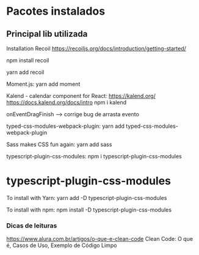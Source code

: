 
# Pacotes instalados

## Principal lib utilizada

Installation Recoil
https://recoiljs.org/docs/introduction/getting-started/

npm install recoil

yarn add recoil





Moment.js:
yarn add moment

Kalend - calendar component for React:
https://kalend.org/
https://docs.kalend.org/docs/intro
npm i kalend

onEventDragFinish --> corrige bug de arrasta evento


typed-css-modules-webpack-plugin:
yarn add typed-css-modules-webpack-plugin

Sass makes CSS fun again:
yarn add sass

typescript-plugin-css-modules:
npm i typescript-plugin-css-modules



# typescript-plugin-css-modules
To install with Yarn:
yarn add -D typescript-plugin-css-modules

To install with npm:
npm install -D typescript-plugin-css-modules


### Dicas de leituras
https://www.alura.com.br/artigos/o-que-e-clean-code
Clean Code: O que é, Casos de Uso, Exemplo de Código Limpo

